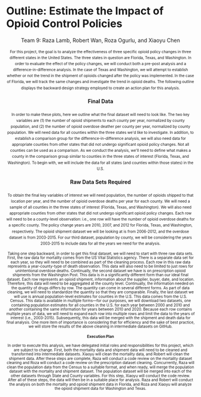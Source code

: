 # Outline: Estimate the Impact of Opioid Control Policies

<center> Team 9: Raza Lamb, Robert Wan, Roza Ogurlu, and Xiaoyu Chen

<p style="line-height:115%">
<font size="1">
For this project, the goal is to analyze the effectiveness of three specific opioid policy changes in three different states in the United States. The three states in question are Florida, Texas, and Washington. In order to evaluate the effect of the policy changes, we will conduct both a pre-post analysis and a difference-in-difference analysis. In the case of Texas and Washington, we will attempt to establish whether or not the trend in the shipment of opioids changed after the policy was implemented. In the case of Florida, we will track the same changes and investigate the trend in opioid deaths. The following outline displays the backward design strategy employed to create an action plan for this analysis.</font>
</p>

#### Final Data
<p style="line-height:115%">
<font size="1">In order to make these plots, here we outline what the final dataset will need to look like. The two key variables are (1) the number of opioid shipments to each county per year, normalized by county population, and (2) the number of opioid overdose deather per county per year, normalized by county population. We will need data for all counties within the three states we'd like to investigate. In addition, to establish a comparison group for the difference-in-difference analysis, we will also need data for appropriate counties from other states that did not undergo significant opioid policy changes. Not all counties can be used as a comparison. As we conduct the analysis, we'll need to define what makes a county in the comparison group similar to counties in the three states of interest (Florida, Texas, and Washington). To begin with, we will include the data for all states (and counties within those states) in the U.S.</font>
</p>


#### Raw Data Sets Required
<p style="line-height:115%">
<font size="1">
To obtain the final key variables of interest we will need population, the number of opioids shipped to that location per year, and the number of opioid overdose deaths per year for each county. We will need a sample of all counties in the three states of interest (Florida, Texas, and Washington). We will also need appropriate counties from other states that did not undergo significant opioid policy changes. Each row will need to be a county-level observation: i.e., one row will have the number of opioid overdose deaths for a specific county. The policy change years are 2010, 2007, and 2012 for Florida, Texas, and Washington, respectively. The opioid shipment dataset we will be looking at is from 2006-2012, and the overdose dataset is from 2003-2015. For our third dataset, population by county, we will be considering the years 2003-2015 to include data for all the years we need for the analysis.
</p>

<p style="line-height:115%">
<font size="1">
Taking one step backward, in order to get this final dataset, we will need to start with three raw data sets. First, the raw data for mortality comes from the US Vital Statistics agency. There is a separate data set for each year, so they will need to be combined as part of the cleaning process. Each row in this raw data represents a year-county-type of death observation. This data will also need to be limited to just rows for unintentional overdose deaths. Continually, the second dataset we have is on prescription opioid shipments from the Washington Post. This data is in a significantly different form than our ideal final dataset. Each row represents an opioid shipment, information about the supplier, buyer, date, and location. Therefore, this data will need to be aggregated at the county level. Continually, the information needed on the quantity of drugs differs by row. The quantity can come in several different forms. As part of data cleaning, we will need to standardize the quantity so that they are comparable. Finally, the last dataset we will use is annual population-level estimates for counties in the U.S. This data comes from the U.S. Census. This data is available in multiple forms—for our purposes, we will download two datasets, one containing population estimates for all counties in the U.S. for each year between 2000 and 2010 and another containing the same information for years between 2010 and 2020. Because each row contains multiple years of data, we will need to expand each row into multiple rows and limit the data to the years of interest (i.e., 2003-2015). Subsequently, this data will be merged with the shipment and death data for final analysis. One more item of importance is considering that for efficiency and the sake of best practice, we will store the results of the above cleaning in intermediate datasets on GitHub.</font>
</p>

#### Execution Plan
<p style="line-height:115%">
<font size="1">
In order to execute this analysis, we have delegated initial roles and responsibilities for this project, which are subject to change. First, both the mortality data and shipment data will need to be cleaned and transformed into intermediate datasets. Xiaoyu will clean the mortality data, and Robert will clean the shipment data. After these steps are complete, Raza will conduct a code review on the mortality dataset cleaning and Roza will conduct a code review on the prescription dataset cleaning. Concurrently, Raza will clean the population data from the Census to a suitable format, and when ready, will merge the population dataset with the mortality and shipment dataset. The population dataset will be merged into each of the other datasets through State and County variables. For this step, Xiaoyu will conduct the code review. After all of these steps, the data will then be in a suitable place for analysis. Raza and Robert will conduct the analysis on both the mortality and opioid shipment data in Florida, and Roza and Xiaoyu will analyze the opioid shipment data for Washington and Texas.</font>
</p>
